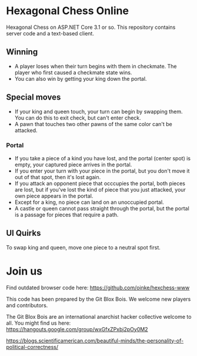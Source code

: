 # Hexagonal Chess Online

Hexagonal Chess on ASP.NET Core 3.1 or so. This repository contains server code and a text-based client. 

## Winning

* A player loses when their turn begins with them in checkmate. The player who first caused a checkmate state wins. 
* You can also win by getting your king down the portal.

## Special moves

* If your king and queen touch, your turn can begin by swapping them. You can do this to exit check, but can't enter check.
* A pawn that touches two other pawns of the same color can't be attacked.

### Portal

* If you take a piece of a kind you have lost, and the portal (center spot) is empty, your captured piece arrives in the portal.
* If you enter your turn with your piece in the portal, but you don't move it out of that spot, then it's lost again.
* If you attack an opponent piece that occcupies the portal, both pieces are lost, but if you've lost the kind of piece that you just attacked, your own piece appears in the portal.
* Except for a king, no piece can land on an unoccupied portal.
* A castle or queen cannot pass straight through the portal, but the portal is a passage for pieces that require a path.

## UI Quirks

To swap king and queen, move one piece to a neutral spot first.

# Join us

Find outdated browser code here: https://github.com/oinke/hexchess-www

This code has been prepared by the Git Blox Bois. We welcome new players and contributors. 

The Git Blox Bois are an international anarchist hacker collective welcome to all. You might find us here:
https://hangouts.google.com/group/wxGfxZPxbj2pOy0M2

https://blogs.scientificamerican.com/beautiful-minds/the-personality-of-political-correctness/
